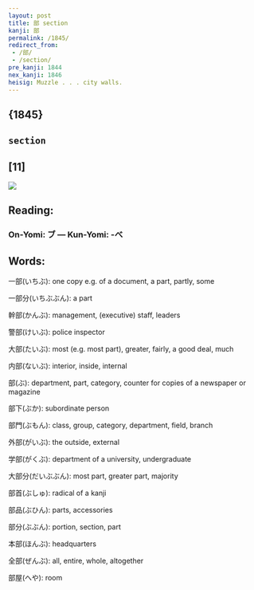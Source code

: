 ```yaml
---
layout: post
title: 部 section
kanji: 部
permalink: /1845/
redirect_from:
 - /部/
 - /section/
pre_kanji: 1844
nex_kanji: 1846
heisig: Muzzle . . . city walls.
---
```


## {1845}

## `section`

## [11]

<div class="stroke"><img src="E983A8.png" /></div>

## Reading:

### On-Yomi: ブ &mdash; Kun-Yomi: -べ

## Words:

一部(いちぶ): one copy e.g. of a document, a part, partly, some

一部分(いちぶぶん): a part

幹部(かんぶ): management, (executive) staff, leaders

警部(けいぶ): police inspector

大部(たいぶ): most (e.g. most part), greater, fairly, a good deal, much

内部(ないぶ): interior, inside, internal

部(ぶ): department, part, category, counter for copies of a newspaper or magazine

部下(ぶか): subordinate person

部門(ぶもん): class, group, category, department, field, branch

外部(がいぶ): the outside, external

学部(がくぶ): department of a university, undergraduate

大部分(だいぶぶん): most part, greater part, majority

部首(ぶしゅ): radical of a kanji

部品(ぶひん): parts, accessories

部分(ぶぶん): portion, section, part

本部(ほんぶ): headquarters

全部(ぜんぶ): all, entire, whole, altogether

部屋(へや): room
